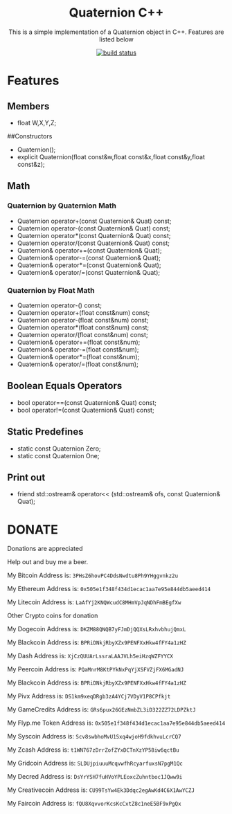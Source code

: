 <h1 align="center">Quaternion C++</h1>

<p align="center">This is a simple implementation of a Quaternion object in C++. Features are listed below</p>

<p align="center">
    <a href="https://travis-ci.org/TheKyleJohnson90/Quaternion">
        <img src="https://travis-ci.org/TheKyleJohnson90/Quaternion.svg?branch=master" alt="build status">
    </a>
</p>

# Features

## Members

* float W,X,Y,Z;

##Constructors

* Quaternion();
* explicit Quaternion(float const&w,float const&x,float const&y,float const&z);

## Math

### Quaternion by Quaternion Math

* Quaternion		operator+(const Quaternion& Quat) const;
* Quaternion		operator-(const Quaternion& Quat) const;
* Quaternion		operator*(const Quaternion& Quat) const;
* Quaternion		operator/(const Quaternion& Quat) const;
* Quaternion&		operator+=(const Quaternion& Quat);
* Quaternion&		operator-=(const Quaternion& Quat);
* Quaternion&		operator*=(const Quaternion& Quat);
* Quaternion&		operator/=(const Quaternion& Quat);

### Quaternion by Float Math

* Quaternion		operator-() const;
* Quaternion		operator+(float const&num) const;
* Quaternion		operator-(float const&num) const;
* Quaternion		operator*(float const&num) const;
* Quaternion		operator/(float const&num) const;
* Quaternion&		operator+=(float const&num);
* Quaternion&		operator-=(float const&num);
* Quaternion&		operator*=(float const&num);
* Quaternion&		operator/=(float const&num);

## Boolean Equals Operators

* bool		operator==(const Quaternion& Quat) const;
* bool		operator!=(const Quaternion& Quat) const;

## Static Predefines

* static const Quaternion Zero;
* static const Quaternion One;

## Print out

* friend std::ostream& operator<< (std::ostream& ofs, const Quaternion& Quat);


# DONATE

Donations are appreciated 

Help out and buy me a beer.

My Bitcoin Address is: `3PHsZ6hovPC4DdsNwdtu8Ph9YHggvnkz2u`

My Ethereum Address is: `0x505e1f348f434d1ecac1aa7e95e844db5aeed414`

My Litecoin Address is: `LaAfYj2KNQWcudC8MHmVpJqNDhFmBEgfXw`

Other Crypto coins for donation

My Dogecoin Address is: `DKZM88QNQB7yFJmDjQQXsLRxhvbhujQmxL`

My Blackcoin Address is: `BPRiDNkjRbyXZx9PENFXxHkw4fFY4a1zHZ`

My Dash Address is: `XjCzQUUArLssraLAAJVLh5eiHzqWZFYYCX`

My Peercoin Address is: `PQaMnrM8KtPYkNxPqYjXSFVZjFX6MGadNJ`

My Blackcoin Address is: `BPRiDNkjRbyXZx9PENFXxHkw4fFY4a1zHZ`

My Pivx Address is: `DS1km9xeqDRgb3zA4YCj7VDyV1P8CPfkjt`

My GameCredits Address is: `GRs6pux26GEzNmbZL3iD322ZZ72LDPZktJ`

My Flyp.me Token Address is: `0x505e1f348f434d1ecac1aa7e95e844db5aeed414`

My Syscoin Address is: `Scv8swbhoMvU1Sxq4wjoH9fdkhvuLcrCQ7`

My Zcash Address is: `t1WN767zDrrZofZYxDCTnXzYP58iw6qctBu`

My Gridcoin Address is: `SLDUjpiuuuMcqvwfhRcyarfuxsN7pgM1Qc`

My Decred Address is: `DsYrYSH7fuHVoYPLEoxcZuhntboc1JQww9i`

My Creativecoin Address is: `CU99TsYw4Ek3Ddqc2egAwKd4C6X1AwYCZJ`

My Faircoin Address is: `fQU8XqvvorKcsKcCxtZ8c1neE5BF9xPgQx`
